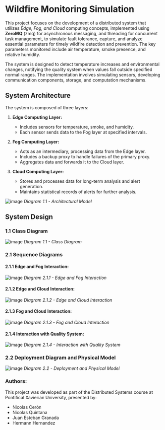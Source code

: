 # Wildfire Monitoring Simulation

This project focuses on the development of a distributed system that utilizes *Edge, Fog, and Cloud* computing concepts, implemented using **ZeroMQ** (zmq) for asynchronous messaging, and threading for concurrent task management, to simulate fault tolerance, capture, and analyze essential parameters for timely wildfire detection and prevention. The key parameters monitored include air temperature, smoke presence, and relative humidity.

The system is designed to detect temperature increases and environmental changes, notifying the quality system when values fall outside specified normal ranges. The implementation involves simulating sensors, developing communication components, storage, and computation mechanisms.

## System Architecture

The system is composed of three layers:

1. **Edge Computing Layer:**
   - Includes sensors for temperature, smoke, and humidity.
   - Each sensor sends data to the Fog layer at specified intervals.

2. **Fog Computing Layer:**
   - Acts as an intermediary, processing data from the Edge layer.
   - Includes a backup proxy to handle failures of the primary proxy.
   - Aggregates data and forwards it to the Cloud layer.

3. **Cloud Computing Layer:**
   - Stores and processes data for long-term analysis and alert generation.
   - Maintains statistical records of alerts for further analysis.

![image](https://github.com/user-attachments/assets/c9037a38-f326-4f0e-83f2-46217c45f2d4)
*Diagram 1.1 - Architectural Model*

## System Design

### 1.1 Class Diagram

![image](https://github.com/user-attachments/assets/e8259b05-41e1-4795-942c-d728c1fb2053)
*Diagram 1.1 - Class Diagram*

### 2.1 Sequence Diagrams

#### 2.1.1 Edge and Fog Interaction:
![image](https://github.com/user-attachments/assets/c6431a85-3afa-41fc-8995-72b7b28dceea)
*Diagram 2.1.1 - Edge and Fog Interaction*

#### 2.1.2 Edge and Cloud Interaction:
![image](https://github.com/user-attachments/assets/9f1edd74-7b4f-41be-854f-a85c88fa4202)
*Diagram 2.1.2 - Edge and Cloud Interaction*

#### 2.1.3 Fog and Cloud Interaction:
![image](https://github.com/user-attachments/assets/c9ad95fe-b8e8-462b-8a31-ac58afa6a98e)
*Diagram 2.1.3 - Fog and Cloud Interaction*

#### 2.1.4 Interaction with Quality System:
![image](https://github.com/user-attachments/assets/f539d83e-7eac-4a19-9bfa-53c882b6ee17)
*Diagram 2.1.4 - Interaction with Quality System*

### 2.2 Deployment Diagram and Physical Model

![image](https://github.com/user-attachments/assets/a02a129d-e76a-4214-bf8e-91f40230431c)
*Diagram 2.2 - Deployment and Physical Model*

### Authors:

This project was developed as part of the Distributed Systems course at Pontifical Xavierian University, presented by:

- Nicolas Cerón
- Nicolas Quintana
- Juan Esteban Granada
- Hermann Hernandez

